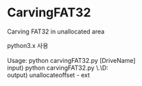# CarvingFAT32
Carving FAT32 in unallocated area

python3.x 사용</br>
</br>
Usage: python carvingFAT32.py [DriveName]</br>
input) python carvingFAT32.py \\.\D:</br>
output) unallocateoffset - ext</br>
